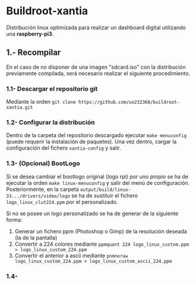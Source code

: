 # Buildroot-xantia
Distribución linux optimizada para realizar un dashboard digital utilizando una **raspberry-pi3**.

## 1.- Recompilar
En el caso de no disponer de una imagen "sdcard.iso" con la distribución previamente compilada, será necesario realizar el siguiente procedimiento.
### 1.1- Descargar el repositorio git
  Mediante la orden `git clone https://github.com/uo232368/buildroot-xantia.git`
### 1.2- Configurar la distribución
  Dentro de la carpeta del repositorio descargado ejecutar `make menuconfig` (puede requerir la instalación de paquetes).
  Una vez dentro, cargar la configuración del fichero `xantia-config` y salir.
### 1.3- (Opcional) BootLogo
Si se desea cambiar el bootlogo original (logo rpi) por uno propio se ha de ejecutar la orden `make linux-menuconfig` y salir del menú de configuración. 
Posteriormente, en la carpeta `output/build/linux-33.../drivers/video/logo` se ha de sustituir el fichero `logo_linux_clut224.ppm` por el personalizado.
  
Si no se posee un logo personalizado se ha de generar de la siguiente forma:
1) Generar un fichero ppm (Photoshop o Gimp) de la resolución deseada (la de la pantalla)
2) Convertir a 224 colores mediante `ppmquant 224 logo_linux_custom.ppm > logo_linux_custom_224.ppm`
3) Convertir el anterior a ascii mediante `pnmnoraw logo_linux_custom_224.ppm > logo_linux_custom_ascii_224.ppm`
  
### 1.4- 

